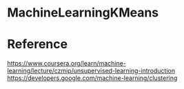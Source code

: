 # MachineLearningKMeans

# Reference 
https://www.coursera.org/learn/machine-learning/lecture/czmip/unsupervised-learning-introduction
https://developers.google.com/machine-learning/clustering
